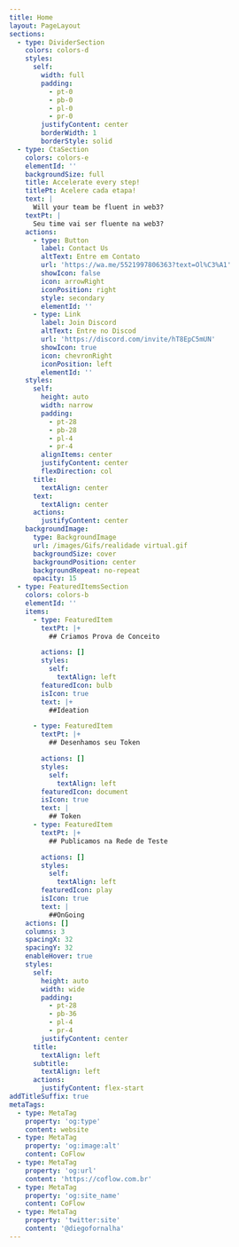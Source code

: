 ```yaml
---
title: Home
layout: PageLayout
sections:
  - type: DividerSection
    colors: colors-d
    styles:
      self:
        width: full
        padding:
          - pt-0
          - pb-0
          - pl-0
          - pr-0
        justifyContent: center
        borderWidth: 1
        borderStyle: solid
  - type: CtaSection
    colors: colors-e
    elementId: ''
    backgroundSize: full
    title: Accelerate every step!
    titlePt: Acelere cada etapa!
    text: |
      Will your team be fluent in web3?
    textPt: |
      Seu time vai ser fluente na web3?
    actions:
      - type: Button
        label: Contact Us
        altText: Entre em Contato
        url: 'https://wa.me/5521997806363?text=Ol%C3%A1'
        showIcon: false
        icon: arrowRight
        iconPosition: right
        style: secondary
        elementId: ''
      - type: Link
        label: Join Discord
        altText: Entre no Discod
        url: 'https://discord.com/invite/hT8EpC5mUN'
        showIcon: true
        icon: chevronRight
        iconPosition: left
        elementId: ''
    styles:
      self:
        height: auto
        width: narrow
        padding:
          - pt-28
          - pb-28
          - pl-4
          - pr-4
        alignItems: center
        justifyContent: center
        flexDirection: col
      title:
        textAlign: center
      text:
        textAlign: center
      actions:
        justifyContent: center
    backgroundImage:
      type: BackgroundImage
      url: /images/Gifs/realidade virtual.gif
      backgroundSize: cover
      backgroundPosition: center
      backgroundRepeat: no-repeat
      opacity: 15
  - type: FeaturedItemsSection
    colors: colors-b
    elementId: ''
    items:
      - type: FeaturedItem
        textPt: |+
          ## Criamos Prova de Conceito

        actions: []
        styles:
          self:
            textAlign: left
        featuredIcon: bulb
        isIcon: true
        text: |+
          ##Ideation

      - type: FeaturedItem
        textPt: |+
          ## Desenhamos seu Token

        actions: []
        styles:
          self:
            textAlign: left
        featuredIcon: document
        isIcon: true
        text: |
          ## Token
      - type: FeaturedItem
        textPt: |+
          ## Publicamos na Rede de Teste

        actions: []
        styles:
          self:
            textAlign: left
        featuredIcon: play
        isIcon: true
        text: |
          ##OnGoing
    actions: []
    columns: 3
    spacingX: 32
    spacingY: 32
    enableHover: true
    styles:
      self:
        height: auto
        width: wide
        padding:
          - pt-28
          - pb-36
          - pl-4
          - pr-4
        justifyContent: center
      title:
        textAlign: left
      subtitle:
        textAlign: left
      actions:
        justifyContent: flex-start
addTitleSuffix: true
metaTags:
  - type: MetaTag
    property: 'og:type'
    content: website
  - type: MetaTag
    property: 'og:image:alt'
    content: CoFlow
  - type: MetaTag
    property: 'og:url'
    content: 'https://coflow.com.br'
  - type: MetaTag
    property: 'og:site_name'
    content: CoFlow
  - type: MetaTag
    property: 'twitter:site'
    content: '@diegofornalha'
---
```

